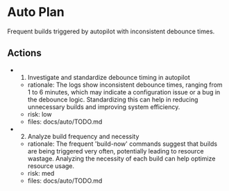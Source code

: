 # Auto Plan

Frequent builds triggered by autopilot with inconsistent debounce times.

## Actions
- 1. Investigate and standardize debounce timing in autopilot
  - rationale: The logs show inconsistent debounce times, ranging from 1 to 6 minutes, which may indicate a configuration issue or a bug in the debounce logic. Standardizing this can help in reducing unnecessary builds and improving system efficiency.
  - risk: low
  - files: docs/auto/TODO.md
- 2. Analyze build frequency and necessity
  - rationale: The frequent 'build-now' commands suggest that builds are being triggered very often, potentially leading to resource wastage. Analyzing the necessity of each build can help optimize resource usage.
  - risk: med
  - files: docs/auto/TODO.md